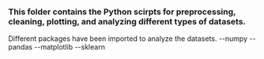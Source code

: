 
### This folder contains the Python scirpts for preprocessing, cleaning, plotting, and analyzing different types of datasets.

Different packages have been imported to analyze the datasets. 
--numpy
--pandas
--matplotlib
--sklearn

